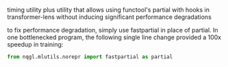 timing utility plus utility that allows using functool's partial with hooks in transformer-lens without inducing significant performance degradations

to fix performance degradation, simply use fastpartial in place of partial. In one bottlenecked program, the following single line change provided a 100x speedup in training:

```python
from nqgl.mlutils.norepr import fastpartial as partial
```
